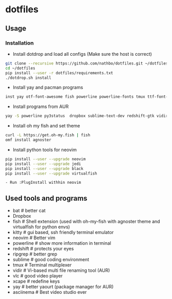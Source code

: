 # dotfiles

## Usage
###  Installation

- Install dotdrop and load all configs (Make sure the host is correct)
```bash
git clone --recursive https://github.com/nathbo/dotfiles.git ~/dotfiles
cd ~/dotfiles
pip install --user -r dotfiles/requirements.txt
./dotdrop.sh install
```

- Install yay and pacman programs
```bash
inst yay otf-font-awesome fish powerline powerline-fonts tmux ttf-font-awesome xcape otf-fira-code vlc bat ripgrep asciinema
```
- Install programs from AUR
```bash
yay -S powerline py3status  dropbox sublime-text-dev redshift-gtk vidir

```

- Install oh my fish and set theme
```bash
curl -L https://get.oh-my.fish | fish
omf install agnoster
```

- Install python tools for neovim 
```bash
pip install --user --upgrade neovim
pip install --user --upgrade jedi
pip install --user --upgrade black
pip install --user --upgrade virtualfish
```
    - Run :PlugInstall withhin neovim
## Used tools and programs

- bat # better cat
- Dropbox
- fish # Shell extension (used with oh-my-fish with agnoster theme and virtualfish for python envs)
- kitty # gui based, ssh friendly terminal emulator
- neovim # Better vim
- powerline # show more information in terminal
- redshift # protects your eyes
- ripgrep # better grep
- sublime # good coding environment
- tmux # Terminal multiplexer 
- vidir # Vi-based multi file renaming tool (AUR)
- vlc # good video player
- xcape # redefine keys
- yay # better yaourt (package manager for AUR)
- asciinema # Best video studio ever